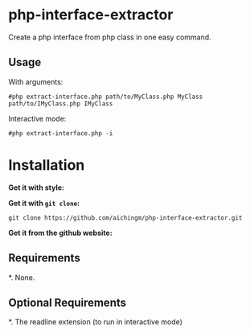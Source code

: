 php-interface-extractor
=======================

Create a php interface from php class in one easy command.

Usage
-----

With arguments: 

    #php extract-interface.php path/to/MyClass.php MyClass path/to/IMyClass.php IMyClass
        
Interactive mode:

    #php extract-interface.php -i
    
Installation
============

__Get it with style:__


__Get it with `git clone`:__

    git clone https://github.com/aichingm/php-interface-extractor.git

__Get it from the github website:__

 

Requirements
------------

*. None.

Optional Requirements
---------------------

*. The readline extension (to run in interactive mode)
